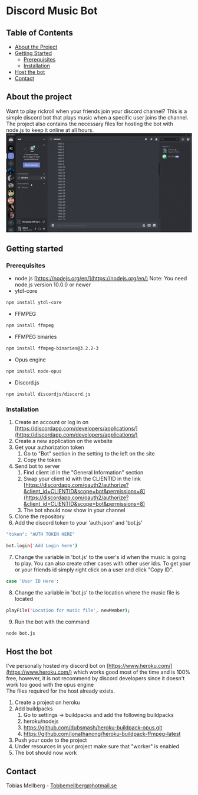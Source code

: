 # Discord Music Bot

## Table of Contents

* [About the Project](#about-the-project)
* [Getting Started](#getting-started)
  * [Prerequisites](#prerequisites)
  * [Installation](#installation)
* [Host the bot](#host-the-bot)
* [Contact](#contact)

## About the project

Want to play rickroll when your friends join your discord channel? This is a simple discord bot that plays music when a specific user joins the channel. The project also contains the necessary files for hosting the bot with node.js to keep it online at all hours.\
![](botGif.gif)

## Getting started

### Prerequisites

* node.js
[https://nodejs.org/en/](https://nodejs.org/en/) Note: You need node.js version 10.0.0 or newer
* ytdl-core
```sh
npm install ytdl-core
```
* FFMPEG
```sh
npm install ffmpeg
```
* FFMPEG binaries
```sh
npm install ffmpeg-binaries@3.2.2-3
```
* Opus engine
```sh
npm install node-opus
```
* Discord.js
```sh
npm install discordjs/discord.js
```

### Installation

1. Create an account or log in on [https://discordapp.com/developers/applications/](https://discordapp.com/developers/applications/)
2. Create a new application on the website
3. Get your authorization token
    1. Go to "Bot" section in the setting to the left on the site
    2. Copy the token
4. Send bot to server
    1. Find client id in the "General Information" section
    2. Swap your client id with the CLIENTID in the link [https://discordapp.com/oauth2/authorize?&client_id=CLIENTID&scope=bot&permissions=8](https://discordapp.com/oauth2/authorize?&client_id=CLIENTID&scope=bot&permissions=8)
    3. The bot should now show in your channel
5. Clone the repository
6. Add the discord token to your 'auth.json' and 'bot.js'
```sh
"token": "AUTH TOKEN HERE"
```
```sh
bot.login('Add Login here')
```
7. Change the variable in 'bot.js' to the user's id when the music is going to play. You can also create other cases with other user id:s. To get your or your friends id simply right click on a user and click "Copy ID".
```sh
case 'User ID Here':
```
8. Change the variable in 'bot.js' to the location where the music file is located
```sh
playFile('Location for music file', newMember);
```
9. Run the bot with the command
```sh
node bot.js
```

## Host the bot

I've personally hosted my discord bot on [https://www.heroku.com/](https://www.heroku.com/) which works good most of the time and is 100% free, however, it is not recommend by discord developers since it doesn't work too good with the opus engine\
The files required for the host already exists.
1. Create a project on heroku
2. Add buildpacks
    1. Go to settings -> buildpacks and add the following buildpacks
    2. heroku/nodejs
    3. https://github.com/dubsmash/heroku-buildpack-opus.git
    4. https://github.com/jonathanong/heroku-buildpack-ffmpeg-latest
3. Push your code to the project
4. Under resources in your project make sure that "worker" is enabled
5. The bot should now work

## Contact

Tobias Mellberg - Tobbemellberg@hotmail.se
